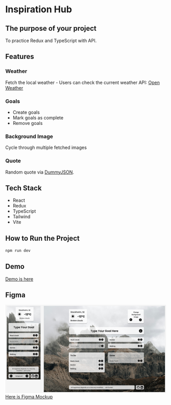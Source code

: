 # Inspiration Hub

## The purpose of your project

To practice Redux and TypeScript with API.

## Features

### Weather

Fetch the local weather - Users can check the current weather
API: [Open Weather](https://openweathermap.org/api)

### Goals

- Create goals
- Mark goals as complete
- Remove goals

### Background Image

Cycle through multiple fetched images

### Quote

Random quote via [DummyJSON](https://dummyjson.com/docs/quotes).

## Tech Stack

- React
- Redux
- TypeScript
- Tailwind
- Vite

## How to Run the Project

```bash
npm run dev
```

## Demo

[Demo is here](https://inspiration-hub-three.vercel.app)

## Figma

![screenshot](./src/assets/figma_mockup.png)
[Here is Figma Mockup](https://www.figma.com/design/FqOIghC8xOQT7G79WiBtGy/Inspiration-Hub?node-id=0-1&t=00c2HsxzJtL8hbx5-1)
